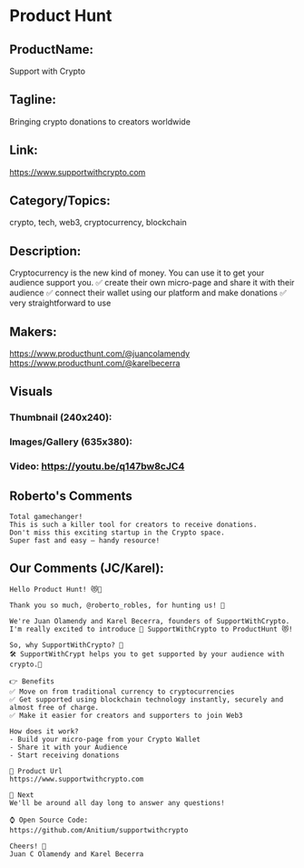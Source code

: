 # Product Hunt

## ProductName:
Support with Crypto

## Tagline:
Bringing crypto donations to creators worldwide

## Link:
https://www.supportwithcrypto.com

## Category/Topics:
crypto, tech, web3, cryptocurrency, blockchain

## Description: 
Cryptocurrency is the new kind of money. You can use it to get your audience support you.
✅ create their own micro-page and share it with their audience
✅ connect their wallet using our platform and make donations
✅ very straightforward to use

## Makers:
https://www.producthunt.com/@juancolamendy
https://www.producthunt.com/@karelbecerra

## Visuals
### Thumbnail (240x240):
### Images/Gallery (635x380):
### Video: https://youtu.be/q147bw8cJC4

## Roberto's Comments
```
Total gamechanger!
This is such a killer tool for creators to receive donations.
Don't miss this exciting startup in the Crypto space.
Super fast and easy — handy resource!
```

## Our Comments (JC/Karel):
```
Hello Product Hunt! 😻👋

Thank you so much, @roberto_robles, for hunting us! 🚀

We're Juan Olamendy and Karel Becerra, founders of SupportWithCrypto.
I'm really excited to introduce 🎉 SupportWithCrypto to ProductHunt 😻!

So, why SupportWithCrypto? 🤔
🛠 SupportWithCrypt helps you to get supported by your audience with crypto.🙌

👉 Benefits
✅ Move on from traditional currency to cryptocurrencies
✅ Get supported using blockchain technology instantly, securely and almost free of charge.
✅ Make it easier for creators and supporters to join Web3

How does it work?
- Build your micro-page from your Crypto Wallet
- Share it with your Audience
- Start receiving donations

📄 Product Url
https://www.supportwithcrypto.com

🥅 Next
We'll be around all day long to answer any questions!

⌚ Open Source Code:
https://github.com/Anitium/supportwithcrypto

Cheers! 🍻
Juan C Olamendy and Karel Becerra
```

